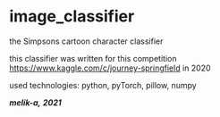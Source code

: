 # image_classifier

the Simpsons cartoon character classifier

this classifier was written for this competition https://www.kaggle.com/c/journey-springfield in 2020

used technologies: python, pyTorch, pillow, numpy

___melik-a,___ 
___2021___ 
